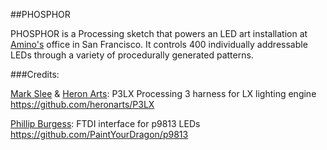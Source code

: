 ##PHOSPHOR

PHOSPHOR is a Processing sketch that powers an LED art installation at [Amino's](https://www.amino.com) office in San Francisco.  It controls 400 individually addressable LEDs through a variety of procedurally generated patterns.

###Credits:

[Mark Slee](https://github.com/mcslee/) & [Heron Arts](https://github.com/heronarts/):
P3LX Processing 3 harness for LX lighting engine https://github.com/heronarts/P3LX

[Phillip Burgess](https://github.com/PaintYourDragon/):
FTDI interface for p9813 LEDs
https://github.com/PaintYourDragon/p9813
